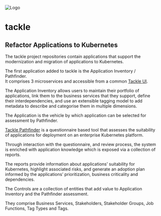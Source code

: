 <img src="https://raw.githubusercontent.com/konveyor/community/main/brand/logo/konveyor-logo-tackle.svg" alt="Logo"/>

# tackle

## Refactor Applications to Kubernetes
The tackle project repositories contain applications that support the modernization and migration of applications to Kubernetes.  

The first application added to tackle is the Application Inventory / Pathfinder.  
It comprises 3 microservices and accessible from a common [Tackle UI](https://github.com/konveyor/tackle-ui/).  

The Application Inventory allows users to maintain their portfolio of applications, link them to the business services that they support, define their interdependencies, and use an extensible tagging model to add metadata to describe and categorise them in multiple dimensions.  

The Application is the vehicle by which application can be selected for assessment by Pathfinder.  

[Tackle Pathfinder](https://github.com/konveyor/tackle-pathfinder) is a questionnaire based tool that assesses the suitability of applications for deployment on an enterprise Kubernetes platform.  

Through interaction with the questionnaire, and review process, the system is enriched with application knowledge which is exposed via a collection of reports.  

The reports provide information about applications’ suitability for Kubernetes, highlight associated risks, and generate an adoption plan informed by the applications’ prioritization, business criticality and dependencies.  

The Controls are a collection of entities that add value to Application Inventory and the Pathfinder assessment.  

They comprise Business Services, Stakeholders, Stakeholder Groups, Job Functions, Tag Types and Tags.  

